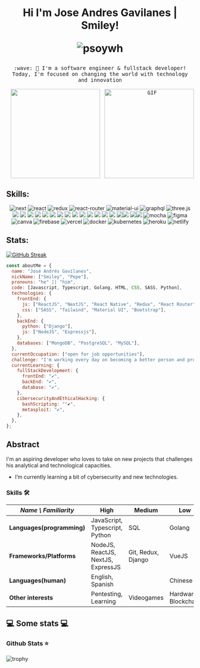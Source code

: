 <h1 align="center">
Hi I'm Jose Andres Gavilanes | Smiley!
  
![psoywh](https://user-images.githubusercontent.com/76002851/220247850-9375eec0-91cb-4924-a1d6-ea90c803ac32.png)
  
</h1>

<p align="center">
  <samp>
    :wave: 👋 I'm a software engineer & fullstack developer!
    <br>Today, I'm focused on changing the world with technology and innovation<br>
    <br/>
    <img src="https://i.imgur.com/kdKhgx6.gif" width="240px" align="center">
    <img style="float: right" alt="GIF"  width="240px"  height="240px"  src="https://c.tenor.com/5ry-200hErMAAAAM/hacker-hacker-man.gif">
  </samp>
</p>






## Skills:
  <div align="center">
  
  ![next](https://img.shields.io/badge/Next-000000?style=for-the-badge&logo=nextdotjs&logoColor=FFFFFF)
![react](https://img.shields.io/badge/React-20232A?style=for-the-badge&logo=react&logoColor=61DAFB)
![redux](https://img.shields.io/badge/Redux-593D88?style=for-the-badge&logo=redux&logoColor=white)
![react-router](https://img.shields.io/badge/React_Router-CA4245?style=for-the-badge&logo=react-router&logoColor=white)
![material-ui](https://img.shields.io/badge/Material_UI-0081CB?style=for-the-badge&logo=mui&logoColor=white)
  ![graphql](https://img.shields.io/badge/GraphQL-E434AA?style=for-the-badge&logo=graphql&logoColor=white)
![three.js](https://img.shields.io/badge/Three.js-000000?style=for-the-badge&logo=three.js&logoColor=white)
[![](https://img.shields.io/badge/TypeScript-007ACC?style=for-the-badge&logo=typescript&logoColor=white)](TypeScript) [![](https://img.shields.io/badge/JavaScript-F7DF1E?style=for-the-badge&logo=javascript&logoColor=black)](JS) [![](https://img.shields.io/badge/HTML5-E34F26?style=for-the-badge&logo=html5&logoColor=white)](HTML) [![](https://img.shields.io/badge/SASS-FF5858?style=for-the-badge&logo=sass&logoColor=white)](SASS) [![](https://img.shields.io/badge/CSS3-1572B6?style=for-the-badge&logo=css3&logoColor=white)](CSS) [![](https://img.shields.io/badge/Tailwindcss-4FA095?style=for-the-badge&logo=tailwindcss&logoColor=white)](Tailwind) [![](https://img.shields.io/badge/NodeJS-54B435?style=for-the-badge&logo=nodejs&logoColor=white)](NodeJS) [![](https://img.shields.io/badge/Express-000000?style=for-the-badge&logo=express&logoColor=white)](Express) [![](https://img.shields.io/badge/C-1572B6?style=for-the-badge&logo=c&logoColor=white)](C) [![](https://img.shields.io/badge/Python-3776AB?style=for-the-badge&logo=python&logoColor=white)](Python) [![](https://img.shields.io/badge/Go-81C6E8?style=for-the-badge&logo=go&logoColor=black)](GO) [![](https://img.shields.io/badge/Bootstrap-563D7C?style=for-the-badge&logo=bootstrap&logoColor=white)](Bootstrap) [![](https://img.shields.io/badge/Java-563D7C?style=for-the-badge&logo=java&logoColor=white)](Java) [![](https://img.shields.io/badge/MySQL-00000F?style=for-the-badge&logo=mysql&logoColor=white)](MYSQL) [![](https://img.shields.io/badge/PostgreSQL-3E6D9C?style=for-the-badge&logo=postgresql&logoColor=white)](PostgreSQL)[![](https://img.shields.io/badge/MongoBD-54B435?style=for-the-badge&logo=mongodb&logoColor=white)](MongoDB) [![](https://img.shields.io/badge/Linux-000000?style=for-the-badge&logo=linux&logoColor=white)](Linux)[![](https://img.shields.io/badge/Windows-0078D6?style=for-the-badge&logo=windows&logoColor=white)](Windows)
![mocha](https://img.shields.io/badge/Mocha-8D6748?style=for-the-badge&logo=mocha&logoColor=white)
![figma](https://img.shields.io/badge/figma-000000?style=for-the-badge&logo=figma&logoColor=white)
![canva](https://img.shields.io/badge/canva-00C4CC?style=for-the-badge&logo=canva&logoColor=white)
![firebase](https://img.shields.io/badge/Firebase-ffaa00?style=for-the-badge&logo=Firebase&logoColor=white)
![vercel](https://img.shields.io/badge/Vercel-000000?style=for-the-badge&logo=Vercel&logoColor=white)
![docker](https://img.shields.io/badge/Docker-000000?style=for-the-badge&logo=Docker&logoColor=white)
![kubernetes](https://img.shields.io/badge/Kubernetes-000000?style=for-the-badge&logo=Kubernetes&logoColor=white)
![heroku](https://img.shields.io/badge/Heroku-430098?style=for-the-badge&logo=heroku&logoColor=white)
![netlify](https://img.shields.io/badge/Netlify-00C7B7?style=for-the-badge&logo=netlify&logoColor=white)  
</div>





 ## Stats:
[![GitHub Streak](http://github-readme-streak-stats.herokuapp.com?user=joseandresgavilanes&theme=material-palenight&hide_border=true&date_format=j%2Fn%5B%2FY%5D)](https://git.io/streak-stats)

 
  
```javascript
const aboutMe = {
  name: "José Andrés Gavilanes",
  nickName: ["Smiley", "Pepe"],
  pronouns: "he" || "him",
  code: [Javascript, Typescript, Golang, HTML, CSS, SASS, Python],
  technologies: {
    frontEnd: {
      js: ["ReactJS", "NextJS", "React Native", "Redux", "React Router", "Axios"],
      css: ["SASS", "Tailwind", "Material UI", "Bootstrap"],
    },
    backEnd: {
      python: ["Django"],
      js: ["NodeJS", "Expressjs"],
    },
    databases: ["MongoDB", "PostgreSQL", "MySQL"],
  },
  currentOccupation: ["open for job opportunities"],
  challenge: "I'm working every day on becoming a better person and programmer.",
  currentLearning: {
    fullStackDevelopment: {
      frontEnd: "✔",
      backEnd: "✔",
      database: "✔",
    },
    cibersecurityAndEthicalHacking: {
      bashScripting: ""✔",
      metasploit: "✔",
    },
  },
};
```

## Abstract

I'm an aspiring developer who loves to take on new projects that challenges his analytical and technological capacities.


- I’m currently learning a bit of cybersecurity and new technologies.
### Skills 🛠️


| _Name \ Familiarity_       | High                         | Medium             | Low                            |
| -------------------------- | ---------------------------- | ------------------ | ------------------------------ |
| **Languages(programming)** | JavaScript, Typescript,  Python             | SQL        | Golang     |
| **Frameworks/Platforms**   | NodeJS, ReactJS, NextJS, ExpressJS| Git, Redux, Django | VueJS |
| **Languages(human)**       | English, Spanish                      |             | Chinese                        |
| **Other interests**        | Pentesting, Learning | Videogames  | Hardware, Blockchain           |




<h2>💻 Some stats 💻</h2>

### Github Stats ⭐

![trophy](https://github-profile-trophy.vercel.app/?username=joseandresgavilanes)
